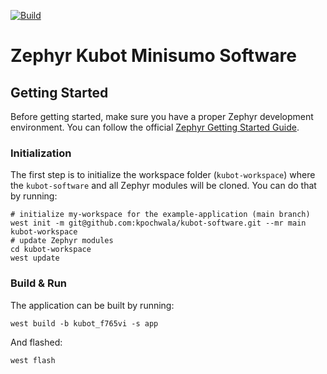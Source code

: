 [![Build](https://github.com/kpochwala/kubot-software/actions/workflows/build.yml/badge.svg)](https://github.com/kpochwala/kubot-software/actions/workflows/build.yml)

# Zephyr Kubot Minisumo Software
## Getting Started

Before getting started, make sure you have a proper Zephyr development
environment. You can follow the official
[Zephyr Getting Started Guide](https://docs.zephyrproject.org/latest/getting_started/index.html).

### Initialization

The first step is to initialize the workspace folder (``kubot-workspace``) where
the ``kubot-software`` and all Zephyr modules will be cloned. You can do
that by running:

```shell
# initialize my-workspace for the example-application (main branch)
west init -m git@github.com:kpochwala/kubot-software.git --mr main kubot-workspace
# update Zephyr modules
cd kubot-workspace
west update
```

### Build & Run

The application can be built by running:

```shell
west build -b kubot_f765vi -s app
```
And flashed:

```shell
west flash
```
